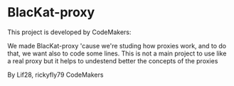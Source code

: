 # BlacKat-proxy
This project is developed by CodeMakers:

We made BlacKat-proxy 'cause we're studing how proxies work, and to do that, we want also to code some lines. 
This is not a main project to use like a real proxy but it helps to undestend better the concepts of the proxies


By Lif28, rickyfly79
CodeMakers

